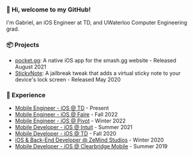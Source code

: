 ### 👋 Hi, welcome to my GitHub!
I'm Gabriel, an iOS Engineer at TD, and UWaterloo Computer Engineering grad.

### 📦 Projects
* [pocket.gg](https://apps.apple.com/app/id1576064097): A native iOS app for the smash.gg website - Released August 2021
* [StickyNote](https://repo.twickd.com/get/com.twickd.gabriel-siu.stickynote): A jailbreak tweak that adds a virtual sticky note to your device's lock screen - Released May 2020

### 💼 Experience
* [Mobile Engineer - iOS @ TD](https://www.td.com) - Present
* [Mobile Engineer - iOS @ Faire](https://www.faire.com) - Fall 2022
* [Mobile Engineer - iOS @ Pivot](https://pivot.co) - Winter 2022
* [Mobile Developer - iOS @ Intuit](https://www.intuit.com) - Summer 2021
* [Mobile Developer - iOS @ TD](https://www.td.com) - Fall 2020
* [iOS & Back-End Developer @ ZeMind Studios](https://www.zemind.ca) - Winter 2020
* [Mobile Developer - iOS @ Clearbridge Mobile](https://clearbridgemobile.com) - Summer 2019
